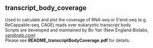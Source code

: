 ## transcript_body_coverage
Used to calculate and plot the coverage of RNA-seq or 5'end-seq (e.g. ReCappable-seq, CAGE) reads over eukaryotic transcript body <br>
Scripts are developed and maintained by Bo Yan (New England Biolabs, yan@neb.com) <br>
Please see **README_transcriptBodyCoverage.pdf** for details.
